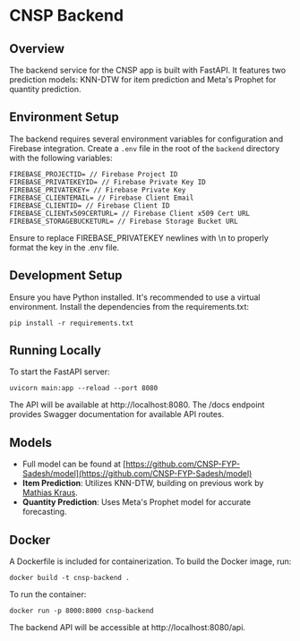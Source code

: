 # CNSP Backend

## Overview

The backend service for the CNSP app is built with FastAPI. It features two prediction models: KNN-DTW for item prediction and Meta's Prophet for quantity prediction.

## Environment Setup

The backend requires several environment variables for configuration and Firebase integration. Create a `.env` file in the root of the `backend` directory with the following variables:

```plaintext
FIREBASE_PROJECTID= // Firebase Project ID
FIREBASE_PRIVATEKEYID= // Firebase Private Key ID
FIREBASE_PRIVATEKEY= // Firebase Private Key
FIREBASE_CLIENTEMAIL= // Firebase Client Email
FIREBASE_CLIENTID= // Firebase Client ID
FIREBASE_CLIENTx509CERTURL= // Firebase Client x509 Cert URL
FIREBASE_STORAGEBUCKETURL= // Firebase Storage Bucket URL
```

Ensure to replace FIREBASE_PRIVATEKEY newlines with \n to properly format the key in the .env file.

## Development Setup

Ensure you have Python installed. It's recommended to use a virtual environment. Install the dependencies from the requirements.txt:

```
pip install -r requirements.txt
```

## Running Locally

To start the FastAPI server:

```
uvicorn main:app --reload --port 8080

```

The API will be available at http://localhost:8080. The /docs endpoint provides Swagger documentation for available API routes.

## Models

- Full model can be found at [https://github.com/CNSP-FYP-Sadesh/model](https://github.com/CNSP-FYP-Sadesh/model)
- **Item Prediction**: Utilizes KNN-DTW, building on previous work by [Mathias Kraus](https://github.com/MathiasKraus/MarketBasket).
- **Quantity Prediction**: Uses Meta's Prophet model for accurate forecasting.

## Docker

A Dockerfile is included for containerization. To build the Docker image, run:

```
docker build -t cnsp-backend .
```

To run the container:

```
docker run -p 8000:8000 cnsp-backend
```

The backend API will be accessible at http://localhost:8080/api.
